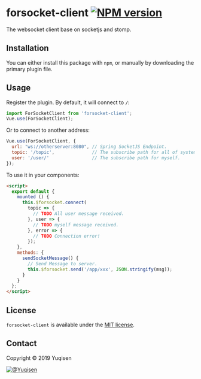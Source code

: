 # forsocket-client [![NPM version](https://img.shields.io/npm/v/forsocket-client.svg)](https://www.npmjs.com/package/forsocket-client)
The websocket client base on socketjs and stomp.

## Installation
You can either install this package with `npm`, or manually by downloading the primary plugin file.

## Usage
Register the plugin. By default, it will connect to `/`:

```js
import ForSocketClient from 'forsocket-client';
Vue.use(ForSocketClient);
```

Or to connect to another address:

```js
Vue.use(ForSocketClient, {
  url: "ws://otherserver:8080", // Spring SocketJS Endpoint.
  topic: '/topic',              // The subscribe path for all of system user.
  user: '/user/'                // The subscribe path for myself.
});
```

To use it in your components:

```html
<script>
  export default {
    mounted () {
      this.$forsocket.connect(
        topic => {
          // TODO All user message received. 
        }, user => {
          // TODO myself message received.
        }, error => {
          // TODO Connection error!
        });
    },
    methods: {
      sendSocketMessage() {
        // Send Message to server.
        this.$forsocket.send('/app/xxx', JSON.stringify(msg));
      }
    }
  };
</script>
```

## License
`forsocket-client` is available under the [MIT license](https://tldrlegal.com/license/mit-license).

## Contact
Copyright © 2019 Yuqisen

[![@Yuqisen](https://img.shields.io/badge/github-Yuqisen-green.svg)](https://github.com/Yuqisen)

